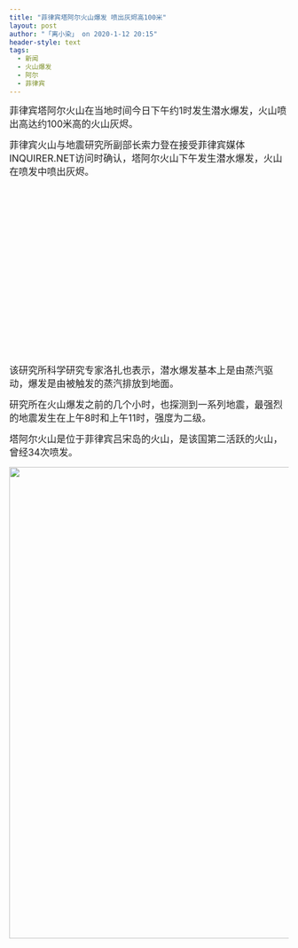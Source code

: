 ```yaml
---
title: "菲律宾塔阿尔火山爆发 喷出灰烬高100米"
layout: post
author: "「离小染」 on 2020-1-12 20:15"
header-style: text
tags:
  - 新闻
  - 火山爆发
  - 阿尔
  - 菲律宾
---
```


<head></head>
<body>
 <p style="line-height:24px;text-indent:nullem;text-align:left"><font style="color:rgb(34, 34, 34)"><font face="Verdana, Helvetica, sans-serif, Tahoma, &amp;quot"><font style="font-size:17px">菲律宾塔阿尔火山在当地时间今日下午约1时发生潜水爆发，火山喷出高达约100米高的火山灰烬。</font></font></font></p>
 <p style="line-height:24px;text-indent:nullem;text-align:left"><font style="color:rgb(34, 34, 34)"><font face="Verdana, Helvetica, sans-serif, Tahoma, &amp;quot"><font style="font-size:17px">菲律宾火山与地震研究所副部长索力登在接受菲律宾媒体INQUIRER.NET访问时确认，塔阿尔火山下午发生潜水爆发，火山在喷发中喷出灰烬。</font></font></font></p>
 <br> 
 <br> 
 <br> 
 <br> 
 <font color="white"></font>
 <br> 
 <br> 
 <br> 
 <br> 
 <br> 
 <br> 
 <br> 
 <br> 
 <br> 
 <br> 
 <div align="center"> 
  <font style="color:rgb(34, 34, 34)"><font face="Verdana, Geneva, sans-serif"><font style="font-size:15px"><br> <br> <br> </font></font></font> 
 </div>
 <br> 
 <p style="line-height:24px;text-indent:nullem;text-align:left"><font style="color:rgb(34, 34, 34)"><font face="Verdana, Helvetica, sans-serif, Tahoma, &amp;quot"><font style="font-size:17px">该研究所科学研究专家洛扎也表示，潜水爆发基本上是由蒸汽驱动，爆发是由被触发的蒸汽排放到地面。</font></font></font></p>
 <p style="line-height:24px;text-indent:nullem;text-align:left"><font style="color:rgb(34, 34, 34)"><font face="Verdana, Helvetica, sans-serif, Tahoma, &amp;quot"><font style="font-size:17px">研究所在火山爆发之前的几个小时，也探测到一系列地震，最强烈的地震发生在上午8时和上午11时，强度为二级。</font></font></font></p>
 <p style="line-height:24px;text-indent:nullem;text-align:left"><font style="color:rgb(34, 34, 34)"><font face="Verdana, Helvetica, sans-serif, Tahoma, &amp;quot"><font style="font-size:17px">塔阿尔火山是位于菲律宾吕宋岛的火山，是该国第二活跃的火山，曾经34次喷发。</font></font></font></p> 
 <ignore_js_op> 
  <img aid="1326682" src="https://bbs.boniu123.cc/data/attachment/forum/202001/12/201531y5i8hg09aazkti8h.png" zoomfile="data/attachment/forum/202001/12/201531y5i8hg09aazkti8h.png" file="data/attachment/forum/202001/12/201531y5i8hg09aazkti8h.png" width="850" inpost="1"> 
  <div class="tip tip_4 aimg_tip" id="aimg_1326682_menu" style="position: absolute; display: none" disautofocus="true"> 
   <div class="xs0"> 
    <p><strong>微信图片_20200112201503.png</strong> <em class="xg1">(287.2 KB, 下载次数: 0)</em></p> 
    <p> <a href="forum.php?mod=attachment&amp;aid=MTMyNjY4MnxmMWU2ODM1NHwxNTc4ODcwMzM3fDB8NTUwNTAw&amp;nothumb=yes" target="_blank">下载附件</a> &nbsp;<a href="javascript:;" onclick="showWindow(this.id, this.getAttribute('url'), 'get', 0);" id="savephoto_1326682" url="home.php?mod=spacecp&amp;ac=album&amp;op=saveforumphoto&amp;aid=1326682&amp;handlekey=savephoto_1326682">保存到相册</a> </p> 
    <p class="xg1 y"><span title="2020-1-12 20:15">昨天&nbsp;20:15</span> 上传</p> 
   </div> 
   <div class="tip_horn"></div> 
  </div> 
 </ignore_js_op> 
 <br> 
 <br> 
 <br> 
 <font style="color:rgb(34, 34, 34)"><font face="Verdana, Geneva, sans-serif"><font style="font-size:15px"><br> </font></font></font>
 <br> 
 <br>
</body>


